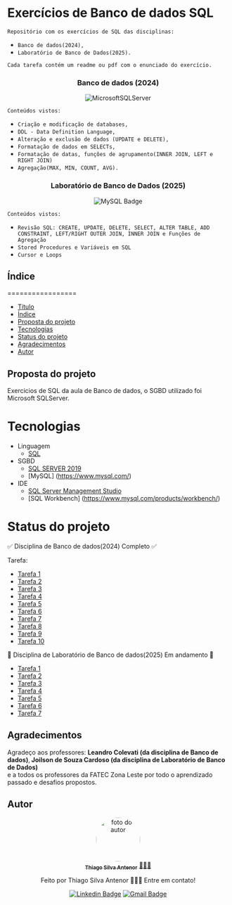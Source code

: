 # Exercícios de Banco de dados SQL

`Repositório com os exercícios de SQL das disciplinas:`
- `Banco de dados(2024),`
- `Laboratório de Banco de Dados(2025).`<br>

`Cada tarefa contém um readme ou pdf com o enunciado do exercício.`

<div align="center">
  
<h3> Banco de dados (2024) </h3>
  
![MicrosoftSQLServer](https://img.shields.io/badge/Microsoft%20SQL%20Server-CC2927?style=for-the-badge&logo=microsoft%20sql%20server&logoColor=white)  

</div>

`Conteúdos vistos:` 
- `Criação e modificação de databases,`
- `DDL - Data Definition Language,`
- `Alteração e exclusão de dados (UPDATE e DELETE),`
- `Formatação de dados em SELECTs,`
- `Formatação de datas, funções de agrupamento(INNER JOIN, LEFT e RIGHT JOIN)`
- `Agregação(MAX, MIN, COUNT, AVG).`

<div align="center">
  
<h3> Laboratório de Banco de Dados (2025) </h3>
  
![MySQL Badge](https://img.shields.io/badge/MySQL-005C84?style=for-the-badge&logo=mysql&logoColor=white)

</div>

`Conteúdos vistos:` 
- `Revisão SQL: CREATE, UPDATE, DELETE, SELECT, ALTER TABLE, ADD CONSTRAINT, LEFT/RIGHT OUTER JOIN, INNER JOIN e Funções de Agregação`
- `Stored Procedures e Variáveis em SQL`
- `Cursor e Loops`

## Índice
=================
<!--ts-->
* [Título](#exercicios-de-banco-de-dados-sql)
* [Índice](#índice)
* [Proposta do projeto](#proposta-do-projeto)
* [Tecnologias](#tecnologias)
* [Status do projeto](#status-do-projeto)
* [Agradecimentos](#agradecimentos)
* [Autor](#autor)
<!--te-->


## Proposta do projeto
Exercicios de SQL da aula de Banco de dados, o SGBD utilizado foi Microsoft SQLServer.

# Tecnologias
- Linguagem
  - [SQL](https://www.w3schools.com/sql/)
- SGBD
  - [SQL SERVER 2019](https://www.microsoft.com/pt-br/sql-server/sql-server-2019)
  - [MySQL] (https://www.mysql.com/)
- IDE
  - [SQL Server Management Studio](https://learn.microsoft.com/en-us/sql/ssms/download-sql-server-management-studio-ssms?view=sql-server-ver16)
  - [SQL Workbench] (https://www.mysql.com/products/workbench/) 

# Status do projeto
✅ Disciplina de Banco de dados(2024) Completo ✅

Tarefa:
- [Tarefa 1](https://github.com/thiagosilvaantenor/Banco_de_Dados_Exercicios/tree/main/disciplina_banco_de_dados/tarefa_01)
- [Tarefa 2](https://github.com/thiagosilvaantenor/Banco_de_Dados_Exercicios/tree/main/disciplina_banco_de_dados/tarefa_02)
- [Tarefa 3](https://github.com/thiagosilvaantenor/Banco_de_Dados_Exercicios/tree/main/disciplina_banco_de_dados/tarefa_03)
- [Tarefa 4](https://github.com/thiagosilvaantenor/Banco_de_Dados_Exercicios/tree/main/disciplina_banco_de_dados/tarefa_04)
- [Tarefa 5](https://github.com/thiagosilvaantenor/Banco_de_Dados_Exercicios/tree/main/disciplina_banco_de_dados/tarefa_05)
- [Tarefa 6](https://github.com/thiagosilvaantenor/Banco_de_Dados_Exercicios/tree/main/disciplina_banco_de_dados/tarefa_06)
- [Tarefa 7](https://github.com/thiagosilvaantenor/Banco_de_Dados_Exercicios/tree/main/disciplina_banco_de_dados/tarefa_07)
- [Tarefa 8](https://github.com/thiagosilvaantenor/Banco_de_Dados_Exercicios/tree/main/disciplina_banco_de_dados/tarefa_08)
- [Tarefa 9](https://github.com/thiagosilvaantenor/Banco_de_Dados_Exercicios/tree/main/disciplina_banco_de_dados/tarefa_09)
- [Tarefa 10](https://github.com/thiagosilvaantenor/Banco_de_Dados_Exercicios/tree/main/disciplina_banco_de_dados/tarefa_10)

🚧 Disciplina de Laboratório de Banco de dados(2025) Em andamento 🚧
- [Tarefa 1](https://github.com/thiagosilvaantenor/Banco_de_Dados_Exercicios/tree/main/disciplina_laboratorio_de_banco_de_dados/tarefa_01)
- [Tarefa 2](https://github.com/thiagosilvaantenor/Banco_de_Dados_Exercicios/tree/main/disciplina_laboratorio_de_banco_de_dados/tarefa_02)
- [Tarefa 3](https://github.com/thiagosilvaantenor/Banco_de_Dados_Exercicios/tree/main/disciplina_laboratorio_de_banco_de_dados/tarefa_03)
- [Tarefa 4](https://github.com/thiagosilvaantenor/Banco_de_Dados_Exercicios/tree/main/disciplina_laboratorio_de_banco_de_dados/tarefa_04)
- [Tarefa 5](https://github.com/thiagosilvaantenor/Banco_de_Dados_Exercicios/tree/main/disciplina_laboratorio_de_banco_de_dados/tarefa_05)
- [Tarefa 6](https://github.com/thiagosilvaantenor/Banco_de_Dados_Exercicios/tree/main/disciplina_laboratorio_de_banco_de_dados/tarefa_06)
- [Tarefa 7](https://github.com/thiagosilvaantenor/Banco_de_Dados_Exercicios/tree/main/disciplina_laboratorio_de_banco_de_dados/tarefa_07)

## Agradecimentos
Agradeço aos professores: <strong> Leandro Colevati (da disciplina de Banco de dados)</strong>,<strong> Joilson de Souza Cardoso (da disciplina de Laboratório de Banco de Dados)</strong><br>
e a todos os professores da FATEC Zona Leste por todo o aprendizado passado e desafios propostos.

## Autor

<div align="center">
<a href="https://www.linkedin.com/in/thiago-antenor/">
<img style="border-radius: 50%;" src="https://avatars.githubusercontent.com/u/99970279?v=4" width="100px;" alt="foto do autor"/>
 <br />
 <sub><b>Thiago Silva Antenor</b></sub></a> <a href="https://www.linkedin.com/in/thiago-antenor/" title="Linkedin"> 🧑🏾‍💻</a>


Feito por Thiago Silva Antenor 👨🏾‍💻 Entre em contato!

[![Linkedin Badge](https://img.shields.io/badge/-Thiago-blue?style=flat-square&logo=Linkedin&logoColor=white&link=https://www.linkedin.com/in/thiago-antenor/)](https://www.linkedin.com/in/thiago-antenor/) 
[![Gmail Badge](https://img.shields.io/badge/-thiagoantenor31@gmail.com-c14438?style=flat-square&logo=Gmail&logoColor=white&link=mailto:thiagoantenor31.com)](mailto:thiagoantenor31.com)
</div>
